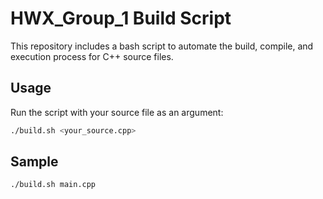 # HWX_Group_1 Build Script

This repository includes a bash script to automate the build, compile, and execution process for C++ source files.

## Usage

Run the script with your source file as an argument:

```sh
./build.sh <your_source.cpp>
```

## Sample
```sh
./build.sh main.cpp
```
